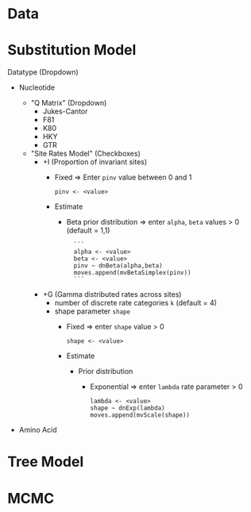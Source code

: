 # Data

# Substitution Model

Datatype (Dropdown)

- Nucleotide
	- "Q Matrix" (Dropdown)
		- Jukes-Cantor
		- F81
		- K80
		- HKY
		- GTR
	- "Site Rates Model" (Checkboxes)
		- +I (Proportion of invariant sites)
			- Fixed => Enter `pinv` value between 0 and 1
				
				```pinv <- <value>```
			
			- Estimate
				- Beta prior distribution => enter `alpha`, `beta` values > 0 (default = 1,1)
					
						```
						alpha <- <value>
						beta <- <value>
						pinv ~ dnBeta(alpha,beta)
						moves.append(mvBetaSimplex(pinv))
						```
						
		- +G (Gamma distributed rates across sites)
			- number of discrete rate categories `k` (default = 4)
			- shape parameter `shape`
				- Fixed => enter `shape` value > 0
				
					```shape <- <value>```
					
				- Estimate
					- Prior distribution
						- Exponential => enter `lambda` rate parameter > 0
						
							```
							lambda <- <value>
							shape ~ dnExp(lambda)
							moves.append(mvScale(shape))
							```
							
- Amino Acid

# Tree Model

# MCMC